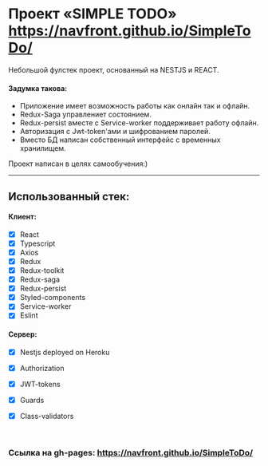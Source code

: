# Проект «SIMPLE TODO» https://navfront.github.io/SimpleToDo/

Небольшой фулстек проект, основанный на NESTJS и REACT.

#### Задумка такова:

- Приложение имеет возможность работы как онлайн так и офлайн. 
- Redux-Saga управлениет состоянием. 
- Redux-persist вместе с Service-worker поддерживает работу офлайн.
- Авторизация с Jwt-token'ами и шифрованием паролей.
- Вместо БД написан собственный интерфейс с временных хранилищем.
  
Проект написан в целях самообучения:)

---

## Использованный стек:

#### Клиент:
- [x] React
- [x] Typescript
- [x] Axios
- [x] Redux
- [x] Redux-toolkit
- [x] Redux-saga
- [x] Redux-persist
- [x] Styled-components
- [x] Service-worker 
- [x] Eslint

#### Сервер:
- [x] Nestjs deployed on Heroku
- [x] Authorization
- [x] JWT-tokens
- [x] Guards
- [x] Class-validators



<br>

### Ссылка на gh-pages: https://navfront.github.io/SimpleToDo/

<br>
